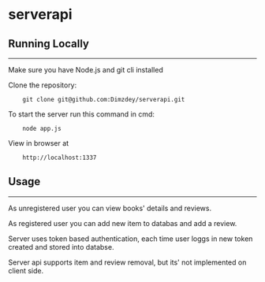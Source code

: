 # serverapi

## Running Locally
***
Make sure you have Node.js and git cli installed

Clone the repository: 
```
    git clone git@github.com:Dimzdey/serverapi.git
```
To start the server run this command in cmd: 
```
    node app.js
```

View in browser at
``` 
    http://localhost:1337
```

## Usage
***

As unregistered user you can view books' details and reviews. 

As registered user you can add new item to databas and add a review.

Server uses token based authentication, each time user loggs in new token created and stored into databse.

Server api supports item and review removal, but its' not implemented on client side.